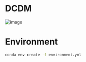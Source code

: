 # DCDM
![image](https://github.com/user-attachments/assets/c21e29fc-df4d-4bbf-baf8-3a49021f4494)

# Environment
```bash
conda env create -f environment.yml
```

